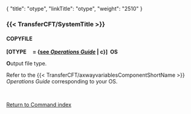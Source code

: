 {
    "title": "otype",
    "linkTitle": "otype",
    "weight": "2510"
}<span id="otype"></span>

### {{< TransferCFT/SystemTitle  >}}

#### COPYFILE

**\[OTYPE     = {<u>see
*Operations Guide*</u> | c}\]  OS**

**O**utput file type.

Refer to the {{< TransferCFT/axwayvariablesComponentShortName  >}} *Operations Guide* corresponding to your
OS.

 

[Return to Command index](../../)
